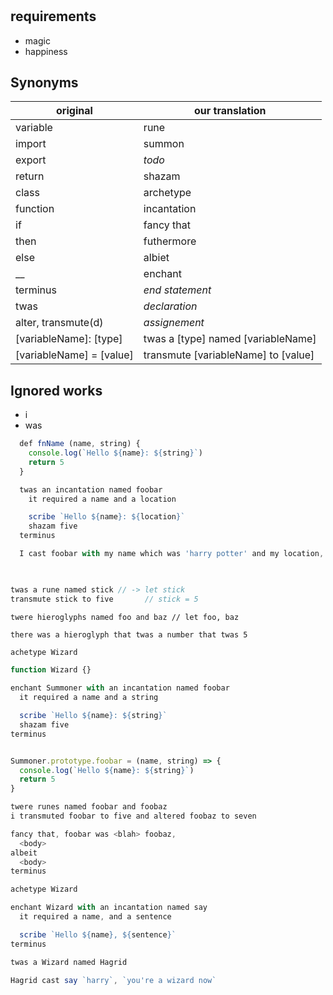 #


## requirements
- magic
- happiness

## Synonyms
original | our translation
-- | --
variable | rune
import | summon
export | _todo_
return | shazam
class | archetype
function | incantation
if | fancy that
then | futhermore
else | albiet
__ | enchant
terminus | _end statement_
twas | _declaration_
alter, transmute(d) | _assignement_
[variableName]: [type] | twas a [type] named [variableName] 
[variableName] = [value] | transmute [variableName] to [value]

## Ignored works

* i
* was


```js
  def fnName (name, string) {
    console.log(`Hello ${name}: ${string}`)
    return 5
  }

  twas an incantation named foobar
    it required a name and a location

    scribe `Hello ${name}: ${location}`
    shazam five
  terminus

  I cast foobar with my name which was 'harry potter' and my location, 'under the stairs'

  
```

```js
twas a rune named stick // -> let stick
transmute stick to five       // stick = 5
```

```
twere hieroglyphs named foo and baz // let foo, baz
```

```
there was a hieroglyph that twas a number that twas 5
```

```js
achetype Wizard

function Wizard {}
```

```js
enchant Summoner with an incantation named foobar
  it required a name and a string

  scribe `Hello ${name}: ${string}`
  shazam five
terminus


Summoner.prototype.foobar = (name, string) => {
  console.log(`Hello ${name}: ${string}`)
  return 5
}
```

```js
twere runes named foobar and foobaz
i transmuted foobar to five and altered foobaz to seven

fancy that, foobar was <blah> foobaz,
  <body>
albeit
  <body>
terminus
```

```js
achetype Wizard

enchant Wizard with an incantation named say
  it required a name, and a sentence

  scribe `Hello ${name}, ${sentence}`
terminus

twas a Wizard named Hagrid

Hagrid cast say `harry`, `you're a wizard now`
```
